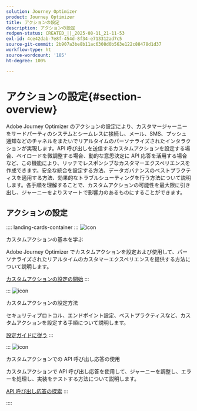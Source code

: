```yaml
---
solution: Journey Optimizer
product: Journey Optimizer
title: アクションの設定
description: アクションの設定
redpen-status: CREATED_||_2025-08-11_21-11-53
exl-id: 4ce42dab-7e8f-454d-8f34-e713312ad7c5
source-git-commit: 2b907a3be8b11ac6308d0b563e122c88478d1d37
workflow-type: ht
source-wordcount: '185'
ht-degree: 100%

---
```


# アクションの設定{#section-overview}

Adobe Journey Optimizer のアクションの設定により、カスタマージャーニーをサードパーティのシステムとシームレスに接続し、メール、SMS、プッシュ通知などのチャネルをまたいでリアルタイムのパーソナライズされたインタラクションが実現します。API 呼び出しを送信するカスタムアクションを設定する場合、ペイロードを微調整する場合、動的な意思決定に API 応答を活用する場合など、この機能により、リッチでレスポンシブなカスタマーエクスペリエンスを作成できます。安全な統合を設定する方法、データガバナンスのベストプラクティスを適用する方法、効果的なトラブルシューティングを行う方法について説明します。各手順を理解することで、カスタムアクションの可能性を最大限に引き出し、ジャーニーをよりスマートで影響力のあるものにすることができます。

## アクションの設定

:::: landing-cards-container
:::
![icon](https://cdn.experienceleague.adobe.com/icons/circle-play.svg?lang=ja)

カスタムアクションの基本を学ぶ

Adobe Journey Optimizer でカスタムアクションを設定および使用して、パーソナライズされたリアルタイムのカスタマーエクスペリエンスを提供する方法について説明します。

[カスタムアクションの設定の開始](../using/action/action.md)
:::

:::
![icon](https://cdn.experienceleague.adobe.com/icons/gear.svg?lang=ja)

カスタムアクションの設定方法

セキュリティプロトコル、エンドポイント設定、ベストプラクティスなど、カスタムアクションを設定する手順について説明します。

[設定ガイドに従う](../using/action/about-custom-action-configuration.md)
:::

:::
![icon](https://cdn.experienceleague.adobe.com/icons/code-branch.svg?lang=ja)

カスタムアクションでの API 呼び出し応答の使用

カスタムアクションで API 呼び出し応答を使用して、ジャーニーを調整し、エラーを処理し、実装をテストする方法について説明します。

[API 呼び出し応答の探索](../using/action/action-response.md)
:::

::::
